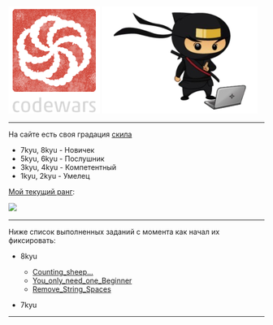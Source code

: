 ![](codewars.png)
![](ninja.png)

---


На сайте есть своя градация [скила](https://www.codewars.com/about)

- 7kyu, 8kyu - Новичек
- 5kyu, 6kyu - Послушник
- 3kyu, 4kyu - Компетентный
- 1kyu, 2kyu - Умелец

[Мой текущий ранг](https://www.codewars.com/users/Andrei4NameSpace):

![](https://www.codewars.com/users/Andrei4NameSpace/badges/large)

---

Ниже список выполненных заданий с момента как начал их фиксировать:

- 8kyu
  - [Counting_sheep...](solutions/8kyu/Counting_sheep...)
  - [You_only_need_one_Beginner](solutions/8kyu/You_only_need_one_Beginner)
  - [Remove_String_Spaces](solutions/8kyu/Remove_String_Spaces)
  
- 7kyu

---
